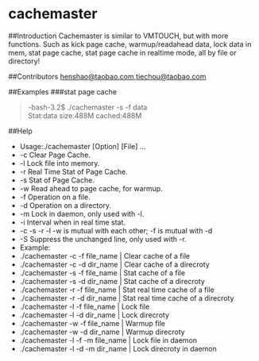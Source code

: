 cachemaster
===========

##Introduction
Cachemaster is similar to VMTOUCH, but with more functions. Such as kick page cache, warmup/readahead data, lock data in mem, stat page cache, stat page cache in realtime mode, all by file or directory! 

##Contributors
henshao@taobao.com,tiechou@taobao.com

##Examples
###stat page cache
>-bash-3.2$ ./cachemaster -s -f data  
>Stat:data size:488M cached:488M  

##Help
*   Usage:./cachemaster [Option] [File] ...
*   -c Clear Page Cache.
*   -l Lock file into memory.
*   -r Real Time Stat of Page Cache.
*   -s Stat of Page Cache.
*   -w Read ahead to page cache, for warmup.
*   -f Operation on a file.
*   -d Operation on a directory.
*   -m Lock in daemon, only used with -l.
*   -i Interval when in real time stat.
*   -c -s -r -l -w is mutual with each other; -f is mutual with -d
*   -S Suppress the unchanged line, only used with -r.
*   Example:
*   ./cachemaster -c -f file_name | Clear cache of a file
*   ./cachemaster -c -d dir_name | Clear cache of a direcroty
*   ./cachemaster -s -f file_name | Stat cache of a file
*   ./cachemaster -s -d dir_name | Stat cache of a direcroty
*   ./cachemaster -r -f file_name | Stat real time cache of a file
*   ./cachemaster -r -d dir_name | Stat real time cache of a direcroty
*   ./cachemaster -l -f file_name | Lock file
*   ./cachemaster -l -d dir_name | Lock  direcroty
*   ./cachemaster -w -f file_name | Warmup file
*   ./cachemaster -w -d dir_name | Warmup  direcroty
*   ./cachemaster -l -f -m file_name | Lock file in daemon
*   ./cachemaster -l -d -m dir_name | Lock direcroty in daemon
